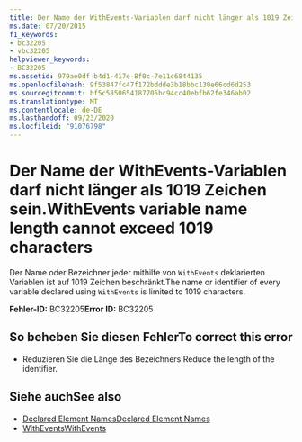```yaml
---
title: Der Name der WithEvents-Variablen darf nicht länger als 1019 Zeichen sein.
ms.date: 07/20/2015
f1_keywords:
- bc32205
- vbc32205
helpviewer_keywords:
- BC32205
ms.assetid: 979ae0df-b4d1-417e-8f0c-7e11c6844135
ms.openlocfilehash: 9f53847fc47f172bddde3b18bbc130e66cd6d253
ms.sourcegitcommit: bf5c5850654187705bc94cc40ebfb62fe346ab02
ms.translationtype: MT
ms.contentlocale: de-DE
ms.lasthandoff: 09/23/2020
ms.locfileid: "91076798"
---
```

# <a name="withevents-variable-name-length-cannot-exceed-1019-characters"></a><span data-ttu-id="1621c-102">Der Name der WithEvents-Variablen darf nicht länger als 1019 Zeichen sein.</span><span class="sxs-lookup"><span data-stu-id="1621c-102">WithEvents variable name length cannot exceed 1019 characters</span></span>

<span data-ttu-id="1621c-103">Der Name oder Bezeichner jeder mithilfe von `WithEvents` deklarierten Variablen ist auf 1019 Zeichen beschränkt.</span><span class="sxs-lookup"><span data-stu-id="1621c-103">The name or identifier of every variable declared using `WithEvents` is limited to 1019 characters.</span></span>  
  
 <span data-ttu-id="1621c-104">**Fehler-ID:** BC32205</span><span class="sxs-lookup"><span data-stu-id="1621c-104">**Error ID:** BC32205</span></span>  
  
## <a name="to-correct-this-error"></a><span data-ttu-id="1621c-105">So beheben Sie diesen Fehler</span><span class="sxs-lookup"><span data-stu-id="1621c-105">To correct this error</span></span>  
  
- <span data-ttu-id="1621c-106">Reduzieren Sie die Länge des Bezeichners.</span><span class="sxs-lookup"><span data-stu-id="1621c-106">Reduce the length of the identifier.</span></span>  
  
## <a name="see-also"></a><span data-ttu-id="1621c-107">Siehe auch</span><span class="sxs-lookup"><span data-stu-id="1621c-107">See also</span></span>

- [<span data-ttu-id="1621c-108">Declared Element Names</span><span class="sxs-lookup"><span data-stu-id="1621c-108">Declared Element Names</span></span>](../programming-guide/language-features/declared-elements/declared-element-names.md)
- [<span data-ttu-id="1621c-109">WithEvents</span><span class="sxs-lookup"><span data-stu-id="1621c-109">WithEvents</span></span>](../language-reference/modifiers/withevents.md)
